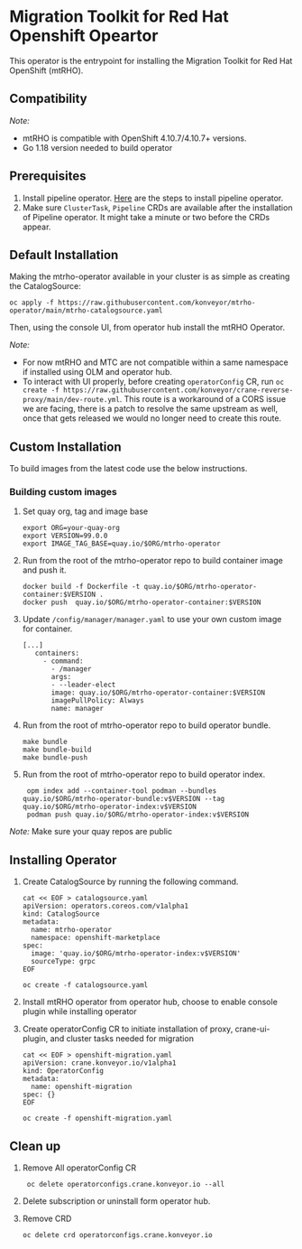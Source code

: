 # Migration Toolkit for Red Hat Openshift Opeartor
This operator is the entrypoint for installing the Migration Toolkit for Red Hat OpenShift (mtRHO).

## Compatibility

*Note:*
- mtRHO is compatible with OpenShift 4.10.7/4.10.7+ versions.
- Go 1.18 version needed to build operator

## Prerequisites

1. Install pipeline operator. [Here](https://docs.openshift.com/container-platform/4.10/cicd/pipelines/installing-pipelines.html) are the steps to install pipeline operator.
2. Make sure `ClusterTask`, `Pipeline` CRDs are available after the installation of Pipeline operator. It might take a minute or two before the CRDs appear.

## Default Installation

Making the mtrho-operator available in your cluster is as simple as creating the CatalogSource:

```
oc apply -f https://raw.githubusercontent.com/konveyor/mtrho-operator/main/mtrho-catalogsource.yaml
```
Then, using the console UI, from operator hub install the mtRHO Operator.

*Note:* 
- For now mtRHO and MTC are not compatible within a same namespace if installed using OLM and operator hub. 
- To interact with UI properly, before creating `operatorConfig` CR, run `oc create -f https://raw.githubusercontent.com/konveyor/crane-reverse-proxy/main/dev-route.yml`. This route is a workaround of a CORS issue we are facing, there is a patch to resolve the same upstream as well, once that gets released we would no longer need to create this route.

## Custom Installation

To build images from the latest code use the below instructions. 

### Building custom images

1. Set quay org, tag and image base 

    ```shell script
    export ORG=your-quay-org
    export VERSION=99.0.0
    export IMAGE_TAG_BASE=quay.io/$ORG/mtrho-operator
    ```

2. Run from the root of the mtrho-operator repo to build container image and push it.

    ```shell script
    docker build -f Dockerfile -t quay.io/$ORG/mtrho-operator-container:$VERSION .
    docker push  quay.io/$ORG/mtrho-operator-container:$VERSION
    ```
   
3. Update `/config/manager/manager.yaml` to use your own custom image for container.

    ```shell script
    [...]
       containers:
         - command:
           - /manager
           args:
           - --leader-elect
           image: quay.io/$ORG/mtrho-operator-container:$VERSION
           imagePullPolicy: Always
           name: manager
    ```
    
4. Run from the root of mtrho-operator repo to build operator bundle.
    ```shell script
    make bundle
    make bundle-build
    make bundle-push
   ```
5. Run from the root of mtrho-operator repo to build operator index.
   ```
    opm index add --container-tool podman --bundles quay.io/$ORG/mtrho-operator-bundle:v$VERSION --tag quay.io/$ORG/mtrho-operator-index:v$VERSION
    podman push quay.io/$ORG/mtrho-operator-index:v$VERSION
    ```

*Note:* Make sure your quay repos are public

## Installing Operator

1. Create CatalogSource by running the following command. 
    
    ```shell script
    cat << EOF > catalogsource.yaml
    apiVersion: operators.coreos.com/v1alpha1
    kind: CatalogSource
    metadata:
      name: mtrho-operator
      namespace: openshift-marketplace
    spec:
      image: 'quay.io/$ORG/mtrho-operator-index:v$VERSION'
      sourceType: grpc
    EOF
    
    oc create -f catalogsource.yaml
    ```

2. Install mtRHO operator from operator hub, choose to enable console plugin while installing operator
3. Create operatorConfig CR to initiate installation of proxy, crane-ui-plugin, and cluster tasks needed for migration
    ```shell script
    cat << EOF > openshift-migration.yaml
    apiVersion: crane.konveyor.io/v1alpha1
    kind: OperatorConfig
    metadata:
      name: openshift-migration
    spec: {}
    EOF
    
    oc create -f openshift-migration.yaml
    ```
  
## Clean up

1. Remove All operatorConfig CR
    
    ```shell script
     oc delete operatorconfigs.crane.konveyor.io --all
    ```
2. Delete subscription or uninstall form operator hub.
3. Remove CRD
    ```shell script
    oc delete crd operatorconfigs.crane.konveyor.io
    ```

